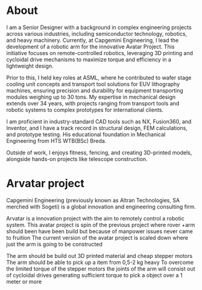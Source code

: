 # About

I am a Senior Designer with a background in complex engineering projects across various industries, including semiconductor technology, robotics, and heavy machinery. Currently, at Capgemini Engineering, I lead the development of a robotic arm for the innovative Avatar Project. This initiative focuses on remote-controlled robotics, leveraging 3D printing and cycloidal drive mechanisms to maximize torque and efficiency in a lightweight design.

 Prior to this, I held key roles at ASML, where he contributed to wafer stage cooling unit concepts and transport tool solutions for EUV lithography machines, ensuring precision and durability for equipment transporting modules weighing up to 30 tons. My expertise in mechanical design extends over 34 years, with projects ranging from transport tools and robotic systems to complex prototypes for international clients.

 I am proficient in industry-standard CAD tools such as NX, Fusion360, and Inventor, and I have a track record in structural design, FEM calculations, and prototype testing. His educational foundation in Mechanical Engineering from HTS WTB(BSc) Breda.

Outside of work, I enjoys fitness, fencing, and creating 3D-printed models, alongside hands-on projects like telescope construction.


# Arvatar project
Capgemini Engineering (previously known as Altran Technologies, SA merched with Sogeti) is a global innovation and engineering consulting firm.

Arvatar is a innovation project with the aim to remotely control a robotic system.
This avatar project is spin of the previous project where rover +arm should been have been build but because of manpower issues never came to fruition
The current version of the avatar project is scaled down where just the arm is going to be constructed

The arm should be build out 3D printed material and cheap stepper motors
The arm should be able to pick up a item from 0,5-2 kg heavy
To overcome the limited torque of the stepper motors the joints of the arm will consist out of cycloidal drives generating sufficient torque to pick a object over a 1 meter or more
